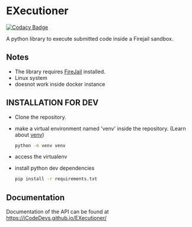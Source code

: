 # EXecutioner

[![Codacy Badge](https://app.codacy.com/project/badge/Grade/1fab847da8434968bb3c7bdaeae8fcb1)](https://www.codacy.com/gh/iCodeDevs/EXecutioner?utm_source=github.com&amp;utm_medium=referral&amp;utm_content=iCodeDevs/EXecutioner&amp;utm_campaign=Badge_Grade)

A python library to execute submitted code inside a Firejail sandbox.

## Notes

- The library requires [FireJail](https://firejail.wordpress.com/) installed.
- Linux system
- doesnot work inside docker instance

## INSTALLATION FOR DEV

- Clone the repository.
- make a virtual environment named 'venv' inside the repository. (Learn about [venv](https://docs.python.org/3/tutorial/venv.html))

  ```bash
  python -m venv venv
  ```

- access the virtualenv
- install python dev dependencies

  ```bash
  pip install -r requirements.txt
  ```

## Documentation

Documentation of the API can be found at <https://iCodeDevs.github.io/EXecutioner/>
